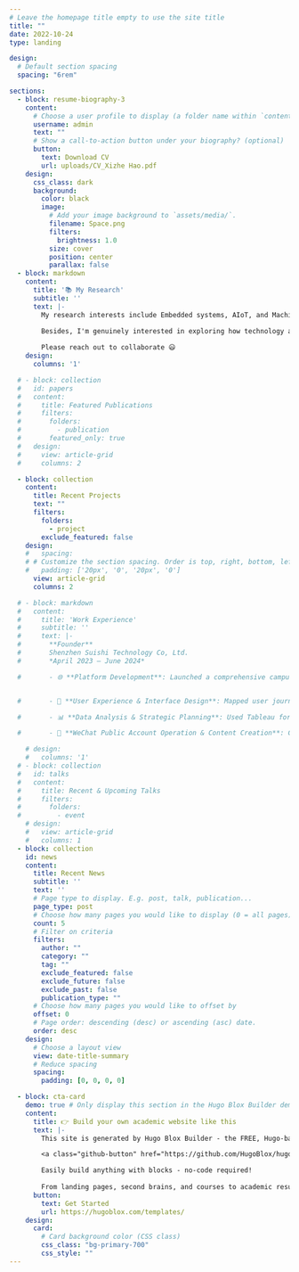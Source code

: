 ```yaml
---
# Leave the homepage title empty to use the site title
title: ""
date: 2022-10-24
type: landing

design:
  # Default section spacing
  spacing: "6rem"

sections:
  - block: resume-biography-3
    content:
      # Choose a user profile to display (a folder name within `content/authors/`)
      username: admin
      text: ""
      # Show a call-to-action button under your biography? (optional)
      button:
        text: Download CV
        url: uploads/CV_Xizhe Hao.pdf
    design:
      css_class: dark
      background:
        color: black
        image:
          # Add your image background to `assets/media/`.
          filename: Space.png
          filters:
            brightness: 1.0
          size: cover
          position: center
          parallax: false
  - block: markdown
    content:
      title: '📚 My Research'
      subtitle: ''
      text: |-
        My research interests include Embedded systems, AIoT, and Machine Learning. 
        
        Besides, I'm genuinely interested in exploring how technology and business can be integrated to address real-world challenges and contribute positively to society.

        Please reach out to collaborate 😃
    design:
      columns: '1'

  # - block: collection
  #   id: papers
  #   content:
  #     title: Featured Publications
  #     filters:
  #       folders:
  #         - publication
  #       featured_only: true
  #   design:
  #     view: article-grid
  #     columns: 2

  - block: collection
    content:
      title: Recent Projects
      text: ""
      filters:
        folders:
          - project
        exclude_featured: false
    design:
    #   spacing:
    # # Customize the section spacing. Order is top, right, bottom, left.
    #   padding: ['20px', '0', '20px', '0']
      view: article-grid
      columns: 2

  # - block: markdown
  #   content:
  #     title: 'Work Experience'
  #     subtitle: ''
  #     text: |-
  #       **Founder**  
  #       Shenzhen Suishi Technology Co, Ltd.  
  #       *April 2023 – June 2024*

  #       - 🌐 **Platform Development**: Launched a comprehensive campus offer platform, partnering with major platforms (Meituan, Taobao, Jingdong) to provide college students with exclusive discounts on food, entertainment, and online shopping.  


  #       - 🎨 **User Experience & Interface Design**: Mapped user journeys to understand user needs, designed and implemented the front end of a WeChat mini-program using JavaScript and Wechat Devtools, ensuring a smooth and intuitive user experience.  

  #       - 📊 **Data Analysis & Strategic Planning**: Used Tableau for data visualization, analyzing user trends and behaviors to inform financial management and company strategy. Implemented UI enhancements and functionality optimizations in mini-programs to keep users engaged.  

  #       - 📝 **WeChat Public Account Operation & Content Creation**: Created and managed content for the company’s WeChat public account, focusing on topics relevant to college student growth and education. Authored a popular article on university student development, achieving over 68,000 views on a single post. 

    # design:
    #   columns: '1'
  # - block: collection
  #   id: talks
  #   content:
  #     title: Recent & Upcoming Talks
  #     filters:
  #       folders:
  #         - event
    # design:
    #   view: article-grid
    #   columns: 1
  - block: collection
    id: news
    content:
      title: Recent News
      subtitle: ''
      text: ''
      # Page type to display. E.g. post, talk, publication...
      page_type: post
      # Choose how many pages you would like to display (0 = all pages)
      count: 5
      # Filter on criteria
      filters:
        author: ""
        category: ""
        tag: ""
        exclude_featured: false
        exclude_future: false
        exclude_past: false
        publication_type: ""
      # Choose how many pages you would like to offset by
      offset: 0
      # Page order: descending (desc) or ascending (asc) date.
      order: desc
    design:
      # Choose a layout view
      view: date-title-summary
      # Reduce spacing
      spacing:
        padding: [0, 0, 0, 0]

  - block: cta-card
    demo: true # Only display this section in the Hugo Blox Builder demo site
    content:
      title: 👉 Build your own academic website like this
      text: |-
        This site is generated by Hugo Blox Builder - the FREE, Hugo-based open source website builder trusted by 250,000+ academics like you.

        <a class="github-button" href="https://github.com/HugoBlox/hugo-blox-builder" data-color-scheme="no-preference: light; light: light; dark: dark;" data-icon="octicon-star" data-size="large" data-show-count="true" aria-label="Star HugoBlox/hugo-blox-builder on GitHub">Star</a>

        Easily build anything with blocks - no-code required!
        
        From landing pages, second brains, and courses to academic resumés, conferences, and tech blogs.
      button:
        text: Get Started
        url: https://hugoblox.com/templates/
    design:
      card:
        # Card background color (CSS class)
        css_class: "bg-primary-700"
        css_style: ""
---
```

